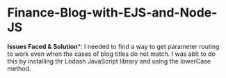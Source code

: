 # Finance-Blog-with-EJS-and-Node-JS

**Issues Faced & Solution***:
I needed to find a way to get parameter routing to work even when the cases of blog titles do not match. I was ablt to do this by installing thr Lodash JavaScript library and using the lowerCase method.

